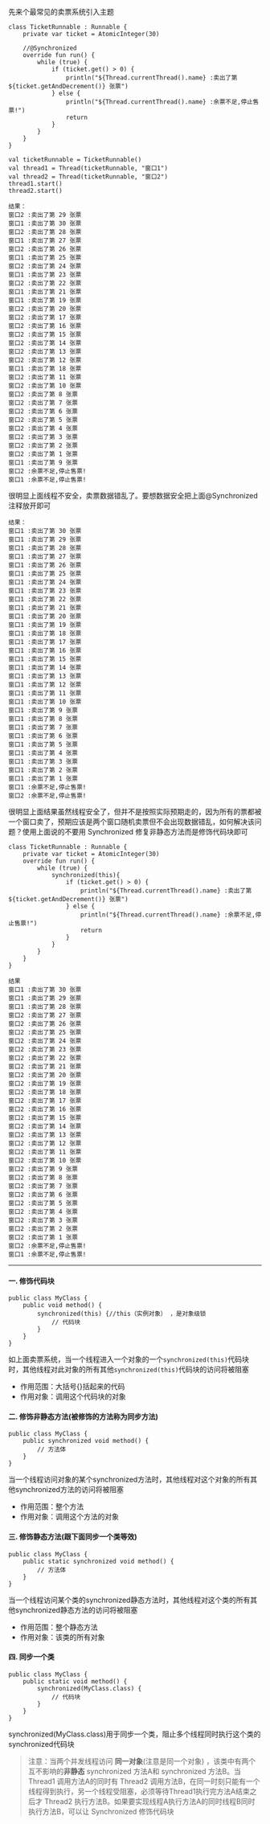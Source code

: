
先来个最常见的卖票系统引入主题
```agsl
class TicketRunnable : Runnable {
    private var ticket = AtomicInteger(30)

    //@Synchronized
    override fun run() {
        while (true) {
            if (ticket.get() > 0) {
                println("${Thread.currentThread().name} :卖出了第 ${ticket.getAndDecrement()} 张票")
            } else {
                println("${Thread.currentThread().name} :余票不足,停止售票!")
                return
            }
        }
    }
}
```
```agsl
val ticketRunnable = TicketRunnable()
val thread1 = Thread(ticketRunnable, "窗口1")
val thread2 = Thread(ticketRunnable, "窗口2")
thread1.start()
thread2.start()

结果：
窗口2 :卖出了第 29 张票
窗口1 :卖出了第 30 张票
窗口2 :卖出了第 28 张票
窗口1 :卖出了第 27 张票
窗口2 :卖出了第 26 张票
窗口1 :卖出了第 25 张票
窗口2 :卖出了第 24 张票
窗口1 :卖出了第 23 张票
窗口2 :卖出了第 22 张票
窗口1 :卖出了第 21 张票
窗口1 :卖出了第 19 张票
窗口2 :卖出了第 20 张票
窗口2 :卖出了第 17 张票
窗口2 :卖出了第 16 张票
窗口2 :卖出了第 15 张票
窗口2 :卖出了第 14 张票
窗口2 :卖出了第 13 张票
窗口2 :卖出了第 12 张票
窗口1 :卖出了第 18 张票
窗口2 :卖出了第 11 张票
窗口2 :卖出了第 10 张票
窗口2 :卖出了第 8 张票
窗口2 :卖出了第 7 张票
窗口2 :卖出了第 6 张票
窗口2 :卖出了第 5 张票
窗口2 :卖出了第 4 张票
窗口2 :卖出了第 3 张票
窗口2 :卖出了第 2 张票
窗口2 :卖出了第 1 张票
窗口1 :卖出了第 9 张票
窗口2 :余票不足,停止售票!
窗口1 :余票不足,停止售票!
```
很明显上面线程不安全，卖票数据错乱了。要想数据安全把上面@Synchronized注释放开即可
```agsl
结果：
窗口1 :卖出了第 30 张票
窗口1 :卖出了第 29 张票
窗口1 :卖出了第 28 张票
窗口1 :卖出了第 27 张票
窗口1 :卖出了第 26 张票
窗口1 :卖出了第 25 张票
窗口1 :卖出了第 24 张票
窗口1 :卖出了第 23 张票
窗口1 :卖出了第 22 张票
窗口1 :卖出了第 21 张票
窗口1 :卖出了第 20 张票
窗口1 :卖出了第 19 张票
窗口1 :卖出了第 18 张票
窗口1 :卖出了第 17 张票
窗口1 :卖出了第 16 张票
窗口1 :卖出了第 15 张票
窗口1 :卖出了第 14 张票
窗口1 :卖出了第 13 张票
窗口1 :卖出了第 12 张票
窗口1 :卖出了第 11 张票
窗口1 :卖出了第 10 张票
窗口1 :卖出了第 9 张票
窗口1 :卖出了第 8 张票
窗口1 :卖出了第 7 张票
窗口1 :卖出了第 6 张票
窗口1 :卖出了第 5 张票
窗口1 :卖出了第 4 张票
窗口1 :卖出了第 3 张票
窗口1 :卖出了第 2 张票
窗口1 :卖出了第 1 张票
窗口1 :余票不足,停止售票!
窗口2 :余票不足,停止售票!
```
很明显上面结果虽然线程安全了，但并不是按照实际预期走的，因为所有的票都被一个窗口卖了，预期应该是两个窗口随机卖票但不会出现数据错乱，如何解决该问题？使用上面说的不要用 Synchronized 修复非静态方法而是修饰代码块即可

```agsl
class TicketRunnable : Runnable {
    private var ticket = AtomicInteger(30)
    override fun run() {
        while (true) {
            synchronized(this){
                if (ticket.get() > 0) {
                    println("${Thread.currentThread().name} :卖出了第 ${ticket.getAndDecrement()} 张票")
                } else {
                    println("${Thread.currentThread().name} :余票不足,停止售票!")
                    return
                }
            }
        }
    }
}

结果
窗口1 :卖出了第 30 张票
窗口1 :卖出了第 29 张票
窗口1 :卖出了第 28 张票
窗口2 :卖出了第 27 张票
窗口2 :卖出了第 26 张票
窗口2 :卖出了第 25 张票
窗口2 :卖出了第 24 张票
窗口2 :卖出了第 23 张票
窗口2 :卖出了第 22 张票
窗口2 :卖出了第 21 张票
窗口2 :卖出了第 20 张票
窗口2 :卖出了第 19 张票
窗口2 :卖出了第 18 张票
窗口2 :卖出了第 17 张票
窗口2 :卖出了第 16 张票
窗口2 :卖出了第 15 张票
窗口2 :卖出了第 14 张票
窗口2 :卖出了第 13 张票
窗口2 :卖出了第 12 张票
窗口2 :卖出了第 11 张票
窗口2 :卖出了第 10 张票
窗口2 :卖出了第 9 张票
窗口2 :卖出了第 8 张票
窗口2 :卖出了第 7 张票
窗口2 :卖出了第 6 张票
窗口2 :卖出了第 5 张票
窗口2 :卖出了第 4 张票
窗口2 :卖出了第 3 张票
窗口2 :卖出了第 2 张票
窗口2 :卖出了第 1 张票
窗口2 :余票不足,停止售票!
窗口1 :余票不足,停止售票!
```


------------------

#### 一. 修饰代码块

```agsl
public class MyClass {  
    public void method() {  
        synchronized(this) {//this（实例对象） ，是对象级锁 
            // 代码块  
        }  
    }  
}
```
如上面卖票系统，当一个线程进入一个对象的一个`synchronized(this)`代码块时，其他线程对此对象的所有其他`synchronized(this)`代码块的访问将被阻塞
- 作用范围：大括号{}括起来的代码
- 作用对象：调用这个代码块的对象
#### 二. 修饰非静态方法(被修饰的方法称为同步方法)
```agsl
public class MyClass {  
    public synchronized void method() {  
        // 方法体  
    }  
}
```
当一个线程访问对象的某个synchronized方法时，其他线程对这个对象的所有其他synchronized方法的访问将被阻塞

- 作用范围：整个方法
- 作用对象：调用这个方法的对象


#### 三. 修饰静态方法(跟下面同步一个类等效)
```agsl
public class MyClass {  
    public static synchronized void method() {  
        // 方法体  
    }  
}
```
当一个线程访问某个类的synchronized静态方法时，其他线程对这个类的所有其他synchronized静态方法的访问将被阻塞

- 作用范围：整个静态方法 
- 作用对象：该类的所有对象
#### 四. 同步一个类
```agsl
public class MyClass {  
    public static void method() {  
        synchronized(MyClass.class) {  
            // 代码块  
        }  
    }  
}
```
synchronized(MyClass.class)用于同步一个类，阻止多个线程同时执行这个类的synchronized代码块


















>注意：当两个并发线程访问 **同一对象**(注意是同一个对象) ，该类中有两个互不影响的**非静态** synchronized 方法A和 synchronized 方法B。当 Thread1 调用方法A的同时有 Thread2 调用方法B，在同一时刻只能有一个线程得到执行，另一个线程受阻塞，必须等待Thread1执行完方法A结束之后才 Thread2 执行方法B。如果要实现线程A执行方法A的同时线程B同时执行方法B，可以让 Synchronized 修饰代码块

